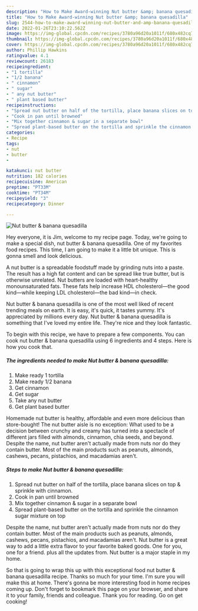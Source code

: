 ```yaml
---
description: "How to Make Award-winning Nut butter &amp; banana quesadilla"
title: "How to Make Award-winning Nut butter &amp; banana quesadilla"
slug: 2544-how-to-make-award-winning-nut-butter-and-amp-banana-quesadilla
date: 2022-01-26T23:10:22.562Z
image: https://img-global.cpcdn.com/recipes/3780a96d20a1011f/680x482cq70/nut-butter-banana-quesadilla-recipe-main-photo.jpg
thumbnail: https://img-global.cpcdn.com/recipes/3780a96d20a1011f/680x482cq70/nut-butter-banana-quesadilla-recipe-main-photo.jpg
cover: https://img-global.cpcdn.com/recipes/3780a96d20a1011f/680x482cq70/nut-butter-banana-quesadilla-recipe-main-photo.jpg
author: Phillip Hawkins
ratingvalue: 4.1
reviewcount: 26183
recipeingredient:
- "1 tortilla"
- "1/2 banana"
- " cinnamon"
- " sugar"
- " any nut butter"
- " plant based butter"
recipeinstructions:
- "Spread nut butter on half of the tortilla, place banana slices on top & sprinkle with cinnamon."
- "Cook in pan until browned"
- "Mix together cinnamon & sugar in a separate bowl"
- "Spread plant-based butter on the tortilla and sprinkle the cinnamon sugar mixture on top"
categories:
- Recipe
tags:
- nut
- butter
- 

katakunci: nut butter  
nutrition: 182 calories
recipecuisine: American
preptime: "PT33M"
cooktime: "PT34M"
recipeyield: "3"
recipecategory: Dinner

---
```



![Nut butter & banana quesadilla](https://img-global.cpcdn.com/recipes/3780a96d20a1011f/680x482cq70/nut-butter-banana-quesadilla-recipe-main-photo.jpg)

Hey everyone, it is Jim, welcome to my recipe page. Today, we're going to make a special dish, nut butter & banana quesadilla. One of my favorites food recipes. This time, I am going to make it a little bit unique. This is gonna smell and look delicious.

A nut butter is a spreadable foodstuff made by grinding nuts into a paste. The result has a high fat content and can be spread like true butter, but is otherwise unrelated. Nut butters are loaded with heart-healthy monounsaturated fats. These fats help increase HDL cholesterol—the good kind—while keeping LDL cholesterol—the bad kind—in check.

Nut butter & banana quesadilla is one of the most well liked of recent trending meals on earth. It is easy, it's quick, it tastes yummy. It's appreciated by millions every day. Nut butter & banana quesadilla is something that I've loved my entire life. They're nice and they look fantastic.


To begin with this recipe, we have to prepare a few components. You can cook nut butter & banana quesadilla using 6 ingredients and 4 steps. Here is how you cook that.

<!--inarticleads1-->

##### The ingredients needed to make Nut butter & banana quesadilla:

1. Make ready 1 tortilla
1. Make ready 1/2 banana
1. Get  cinnamon
1. Get  sugar
1. Take  any nut butter
1. Get  plant based butter


Homemade nut butter is healthy, affordable and even more delicious than store-bought! The nut butter aisle is no exception: What used to be a decision between crunchy and creamy has turned into a spectacle of different jars filled with almonds, cinnamon, chia seeds, and beyond. Despite the name, nut butter aren't actually made from nuts nor do they contain butter. Most of the main products such as peanuts, almonds, cashews, pecans, pistachios, and macadamias aren't. 

<!--inarticleads2-->

##### Steps to make Nut butter & banana quesadilla:

1. Spread nut butter on half of the tortilla, place banana slices on top & sprinkle with cinnamon.
1. Cook in pan until browned
1. Mix together cinnamon & sugar in a separate bowl
1. Spread plant-based butter on the tortilla and sprinkle the cinnamon sugar mixture on top


Despite the name, nut butter aren't actually made from nuts nor do they contain butter. Most of the main products such as peanuts, almonds, cashews, pecans, pistachios, and macadamias aren't. Nut butter is a great way to add a little extra flavor to your favorite baked goods. One for you, one for a friend. plus all the updates from. Nut butter is a major staple in my home. 

So that is going to wrap this up with this exceptional food nut butter & banana quesadilla recipe. Thanks so much for your time. I'm sure you will make this at home. There's gonna be more interesting food in home recipes coming up. Don't forget to bookmark this page on your browser, and share it to your family, friends and colleague. Thank you for reading. Go on get cooking!
